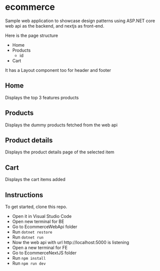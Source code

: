 # ecommerce
Sample web application to showcase design patterns using ASP.NET core web api as the backend, and nextjs as front-end.

Here is the page structure
- Home
- Products
  - id
- Cart

It has a Layout component too for header and footer

## Home
Displays the top 3 features products

## Products
Displays the dummy products fetched from the web api

## Product details
Displays the product details page of the selected item

## Cart
Displays the cart items added


## Instructions
To get started, clone this repo.

* Open it in Visual Studio Code
* Open new terminal for BE
* Go to EcommerceWebApi folder
* Run `dotnet restore`
* Run `dotnet run`
* Now the web api with url http://localhost:5000 is listening
* Open a new terminal for FE
* Go to EcommerceNextJS folder
* Run `npm install`
* Run `npm run dev`
